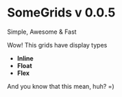 SomeGrids v 0.0.5
=========

Simple, Awesome &amp; Fast


Wow! This grids have display types

* **Inline**
* **Float**
* **Flex**

And you know that this mean, huh? =)
